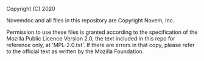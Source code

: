Copyright (C) 2020

Novemdoc and all files in this repository are Copyright Novem, Inc.

Permission to use these files is granted according to the specification of the
Mozilla Public Licence Version 2.0, the text included in this repo for reference
only, at 'MPL-2.0.txt'. If there are errors in that copy, please refer to the official
text as written by the Mozilla Foundation.
